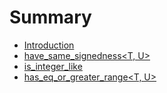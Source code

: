 # Summary

* [Introduction](README.md)
* [have_same_signedness<T, U>](docs/have_same_signedness.md)
* [is_integer_like<T>](docs/is_integer_like.md)
* [has_eq_or_greater_range<T, U>](docs/has_eq_or_greater_range.md)

